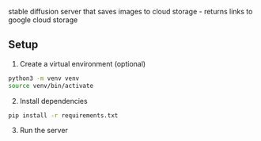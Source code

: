 stable diffusion server that saves images to cloud storage - returns links to google cloud storage

## Setup

1. Create a virtual environment (optional)

```bash
python3 -m venv venv
source venv/bin/activate
```

2. Install dependencies

```bash
pip install -r requirements.txt
```

3. Run the server

```bash
